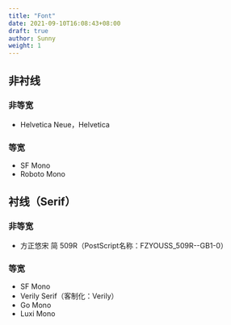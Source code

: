 ```yaml
---
title: "Font"
date: 2021-09-10T16:08:43+08:00
draft: true
author: Sunny
weight: 1
---
```


## 非衬线

### 非等宽

- Helvetica Neue，Helvetica

### 等宽

- SF Mono
- Roboto Mono

## 衬线（Serif）

### 非等宽

- 方正悠宋 简 509R（PostScript名称：FZYOUSS_509R--GB1-0）

### 等宽

- SF Mono
- Verily Serif（客制化：Verily）
- Go Mono
- Luxi Mono



